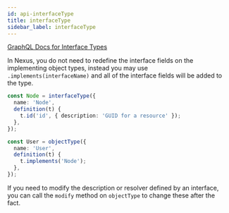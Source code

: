 ```yaml
---
id: api-interfaceType
title: interfaceType
sidebar_label: interfaceType
---
```


[GraphQL Docs for Interface Types](https://graphql.org/learn/schema/#input-types)

In Nexus, you do not need to redefine the interface fields on the
implementing object types, instead you may use `.implements(interfaceName)`
and all of the interface fields will be added to the type.

```ts
const Node = interfaceType({
  name: 'Node',
  definition(t) {
    t.id('id', { description: 'GUID for a resource' });
  },
});

const User = objectType({
  name: 'User',
  definition(t) {
    t.implements('Node');
  },
});
```

If you need to modify the description or resolver defined by an interface, you can call the `modify` method on `objectType` to change these after the fact.
